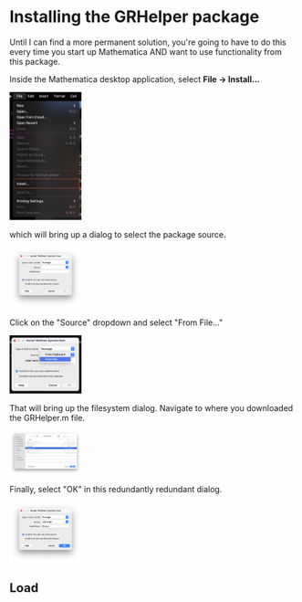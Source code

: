 # Installing the GRHelper package

Until I can find a more permanent solution, you're going to have to do this every time you start up Mathematica AND want to use functionality from this package.

Inside the Mathematica desktop application, select  **File -> Install...**

<img src="images/InstallPackage-File-Install.png" width=25%>


which will bring up a dialog to select the package source.

<img src="images/InstallPackage-SelectSource.png" width=25%>


Click on the "Source" dropdown and select "From File..."

<img src="images/InstallPackage-FromFile.png" width=25%>


That will bring up the filesystem dialog. Navigate to where you downloaded the GRHelper.m file.

<img src="images/InstallPackage-SelectPackageFile.png" width=25%>


Finally, select "OK" in this redundantly redundant dialog.

<img src="images/InstallPackage-OK.png" width=25%>

## Load
